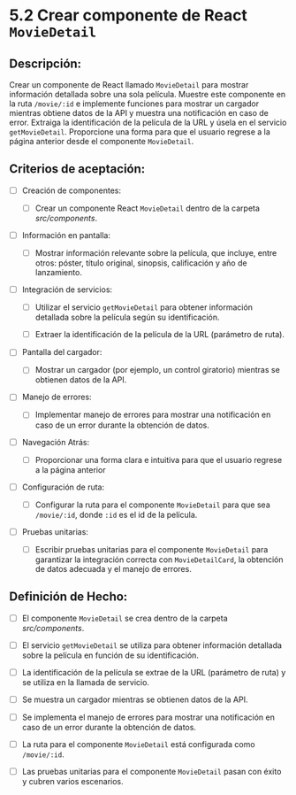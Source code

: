 # 5.2 Crear componente de React `MovieDetail`

## Descripción:

Crear un componente de React llamado `MovieDetail` para mostrar información detallada sobre una sola película. Muestre este componente en la ruta `/movie/:id` e implemente funciones para mostrar un cargador mientras obtiene datos de la API y muestra una notificación en caso de error. Extraiga la identificación de la película de la URL y úsela en el servicio `getMovieDetail`. Proporcione una forma para que el usuario regrese a la página anterior desde el componente `MovieDetail`.

## Criterios de aceptación:

- [ ] Creación de componentes:

    - [ ] Crear un componente React `MovieDetail` dentro de la carpeta _src/components_.

- [ ] Información en pantalla:

     - [ ] Mostrar información relevante sobre la película, que incluye, entre otros: póster, título original, sinopsis, calificación y año de lanzamiento.

- [ ] Integración de servicios:

     - [ ] Utilizar el servicio `getMovieDetail` para obtener información detallada sobre la película según su identificación.

     - [ ] Extraer la identificación de la película de la URL (parámetro de ruta).

- [ ] Pantalla del cargador:

     - [ ] Mostrar un cargador (por ejemplo, un control giratorio) mientras se obtienen datos de la API.

- [ ] Manejo de errores:

     - [ ] Implementar manejo de errores para mostrar una notificación en caso de un error durante la obtención de datos.

- [ ] Navegación Atrás:

     - [ ] Proporcionar una forma clara e intuitiva para que el usuario regrese a la página anterior 

- [ ] Configuración de ruta:

     - [ ] Configurar la ruta para el componente `MovieDetail` para que sea `/movie/:id`, donde `:id` es el id de la película.

- [ ] Pruebas unitarias:

     - [ ] Escribir pruebas unitarias para el componente `MovieDetail` para garantizar la integración correcta con `MovieDetailCard`, la obtención de datos adecuada y el manejo de errores.

## Definición de Hecho:

- [ ] El componente `MovieDetail` se crea dentro de la carpeta _src/components_.

- [ ] El servicio `getMovieDetail` se utiliza para obtener información detallada sobre la película en función de su identificación.

- [ ] La identificación de la película se extrae de la URL (parámetro de ruta) y se utiliza en la llamada de servicio.

- [ ] Se muestra un cargador mientras se obtienen datos de la API.

- [ ] Se implementa el manejo de errores para mostrar una notificación en caso de un error durante la obtención de datos.

- [ ] La ruta para el componente `MovieDetail` está configurada como `/movie/:id`.

- [ ] Las pruebas unitarias para el componente `MovieDetail` pasan con éxito y cubren varios escenarios.
